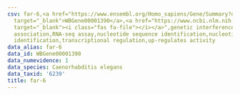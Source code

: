 ```yaml
---
csv: far-6,<a href="https://www.ensembl.org/Homo_sapiens/Gene/Summary?db=core;g=WBGene00001390"
  target="_blank">WBGene00001390</a>,<a href="https://www.ncbi.nlm.nih.gov/pubmed/27496166"
  target="_blank"><i class="fas fa-file"></i></a>",genetic interference,functional
  association,RNA-seq assay,nucleotide sequence identification,nucleotide sequence
  identification,transcriptional regulation,up-regulates activity
data_alias: far-6
data_id: WBGene00001390
data_numevidence: 1
data_species: Caenorhabditis elegans
data_taxid: '6239'
title: far-6
---
```

